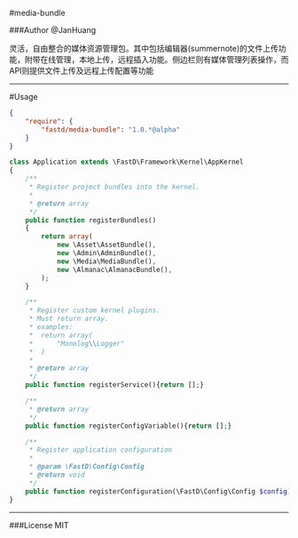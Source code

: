 #media-bundle

###Author @JanHuang
 
灵活，自由整合的媒体资源管理包。其中包括编辑器(summernote)的文件上传功能，附带在线管理，本地上传，远程插入功能。侧边栏则有媒体管理列表操作，而API则提供文件上传及远程上传配置等功能

----

#Usage

```json
{
    "require": {
        "fastd/media-bundle": "1.0.*@alpha"
    }
}
```

```php
class Application extends \FastD\Framework\Kernel\AppKernel
{
    /**
     * Register project bundles into the kernel.
     *
     * @return array
     */
    public function registerBundles()
    {
        return array(
            new \Asset\AssetBundle(),
            new \Admin\AdminBundle(),
            new \Media\MediaBundle(),
            new \Almanac\AlmanacBundle(),
        );
    }

    /**
     * Register custom kernel plugins.
     * Must return array.
     * examples:
     *  return array(
     *      "Monolog\\Logger"
     *  )
     *
     * @return array
     */
    public function registerService(){return [];}

    /**
     * @return array
     */
    public function registerConfigVariable(){return [];}

    /**
     * Register application configuration
     *
     * @param \FastD\Config\Config
     * @return void
     */
    public function registerConfiguration(\FastD\Config\Config $config){}
}
```

----

###License  MIT